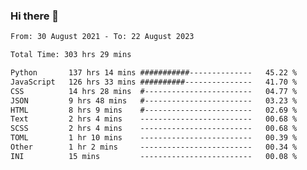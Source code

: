 ### Hi there 👋

<!--
**dominoto/dominoto** is a ✨ _special_ ✨ repository because its `README.md` (this file) appears on your GitHub profile.

Here are some ideas to get you started:

- 🔭 I’m currently working on ...
- 🌱 I’m currently learning ...
- 👯 I’m looking to collaborate on ...
- 🤔 I’m looking for help with ...
- 💬 Ask me about ...
- 📫 How to reach me: ...
- 😄 Pronouns: ...
- ⚡ Fun fact: ...
-->
<!--START_SECTION:waka-->

```txt
From: 30 August 2021 - To: 22 August 2023

Total Time: 303 hrs 29 mins

Python       137 hrs 14 mins ###########--------------   45.22 %
JavaScript   126 hrs 33 mins ##########---------------   41.70 %
CSS          14 hrs 28 mins  #------------------------   04.77 %
JSON         9 hrs 48 mins   #------------------------   03.23 %
HTML         8 hrs 9 mins    #------------------------   02.69 %
Text         2 hrs 4 mins    -------------------------   00.68 %
SCSS         2 hrs 4 mins    -------------------------   00.68 %
TOML         1 hr 10 mins    -------------------------   00.39 %
Other        1 hr 2 mins     -------------------------   00.34 %
INI          15 mins         -------------------------   00.08 %
```

<!--END_SECTION:waka-->
